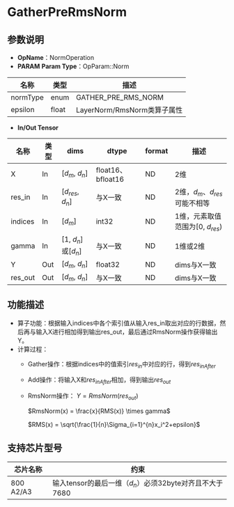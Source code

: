 # GatherPreRmsNorm

## 参数说明

- **OpName**：NormOperation
- **PARAM**
  **Param Type**：OpParam::Norm

| 名称  | 类型  | 描述 |
| ------------ | ------------ | ------------ |
| normType | enum  | GATHER_PRE_RMS_NORM |
|epsilon|float|LayerNorm/RmsNorm类算子属性|

- **In/Out Tensor**

|名称 | 类型  | dims  | dtype  |format|描述|
| ------------ | ------------ | ------------ | ------------ |------------ |------------ |
|  X     |In  | [$d_m$, $d_n$]|float16、bfloat16|ND|2维|
| res_in |  In| [$d_{res}$, $d_n$]| 与X一致|ND|2维，$d_m$、$d_{res}$可能不相等|
| indices |In  | [$d_m$]|int32|ND|1维，元素取值范围为[0, $d_{res}$)|
| gamma |In  | [1, $d_n$]或[$d_n$]|与X一致|ND|1维或2维|
| Y |Out  | [$d_m$, $d_n$]|float32|ND|dims与X一致|
| res_out |Out  | [$d_m$, $d_n$]|与X一致|ND|dims与X一致|

## 功能描述

- 算子功能：根据输入indices中各个索引值从输入res_in取出对应的行数据，然后再与输入X进行相加得到输出res_out，最后通过RmsNorm操作获得输出Y。
- 计算过程：
  - Gather操作：根据indices中的值索引$res_{in}$中对应的行，得到$res_{inAfter}$
  - Add操作：将输入X和$res_{inAfter}$相加，得到输出$res_{out}$
  - RmsNorm操作：
    $Y = RmsNorm(res_{out})$
    
    $RmsNorm(x) = \frac{x}{RMS(x)} \times gamma$
    
    $RMS(x) = \sqrt{\frac{1}{n}\Sigma_{i=1}^{n}x_i^2+epsilon}$

## 支持芯片型号

|芯片名称|约束 | 
| ------------ | ------------ | 
|  800 A2/A3|输入tensor的最后一维（$d_n$）必须32byte对齐且不大于7680|
